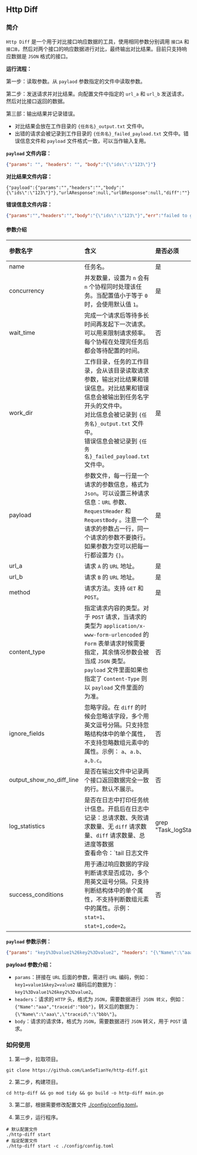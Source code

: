 ## Http Diff

### 简介

`Http Diff` 是一个用于对比接口响应数据的工具，使用相同参数分别调用 `接口A` 和 `接口B`，然后对两个接口的响应数据进行对比，最终输出对比结果。目前只支持响应数据是 `JSON` 格式的接口。



**运行流程：**

第一步：读取参数。从 `paylaod` 参数指定的文件中读取参数。

第二步：发送请求并对比结果。向配置文件中指定的 `url_a` 和 `url_b` 发送请求，然后对比接口返回的数据。

第三部：输出结果并记录错误。

* 对比结果会放在工作目录的 `{任务名}_output.txt` 文件中。
* 出错的请求会被记录到工作目录的 `{任务名}_failed_payload.txt` 文件中。错误信息文件和 `payload` 文件格式一致，可以当作输入复用。

**`payload` 文件内容：**

```json
{"params": "", "headers": "", "body":"{\"ids\":\"123\"}"}
```

**对比结果文件内容：**

```
{"payload":{"params":"","headers":"","body":"{\"ids\":\"123\"}"},"urlAResponse":null,"urlBResponse":null,"diff":""}
```

**错误信息文件内容：**

```json
{"params":"","headers":"","body":"{\"ids\":\"123\"}","err":"failed to get response: error when dialing 127.0.0.1:8080: dial tcp4 127.0.0.1:8080: connect: connection refused; error when dialing 127.0.0.1:8080: dial tcp4 127.0.0.1:8080: connect: connection refused"}
```

#### 参数介绍


|参数名字|含义|是否必须|默认值|
|:----|:----|:----|:----|
|name|任务名。|是|无|
|concurrency|并发数量，设置为 `n` 会有 `n` 个协程同时处理该任务。当配置值小于等于 `0` 时，会使用默认值 `1`。|是|1|
|wait_time|完成一个请求后等待多长时间再发起下一次请求。可以用来限制请求频率。 每个协程在处理完任务后都会等待配置的时间。|否|0|
|work_dir|工作目录，任务的工作目录，会从该目录读取请求参数，输出对比结果和错误信息。对比结果和错误信息会被输出到任务名字开头的文件中。<br>对比信息会被记录到 `{任务名}_output.txt` 文件中。<br>错误信息会被记录到 `{任务名}_failed_payload.txt` 文件中。|是|无|
|payload|参数文件，每一行是一个请求的参数信息，格式为 `Json`。可以设置三种请求信息：`URL` 参数、`RequestHeader` 和 `RequestBody` 。注意一个请求的参数占一行，同一个请求的参数不要换行。如果参数为空可以把每一行都设置为 `{}`。|是|无|
|url_a|请求 `A` 的 `URL` 地址。|是|无|
|url_b|请求 `B` 的 `URL` 地址。|是|无|
|method|请求方法。支持 `GET` 和 `POST`。|是|无|
|content_type|指定请求内容的类型。对于 `POST` 请求，当请求的类型为 `application/x-www-form-urlencoded` 的 `Form` 表单请求时候需要指定，其余情况参数会被当成 `JSON` 类型。`payload` 文件里面如果也指定了 `Content-Type` 则以 `payload` 文件里面的为准。|否|空|
|ignore_fields|忽略字段。在 `diff` 的时候会忽略该字段，多个用英文逗号分隔。只支持忽略结构体中的单个属性，不支持忽略数组元素中的属性。示例： `a`、`a.b`、`a,b.c`。|否|空|
|output_show_no_diff_line|是否在输出文件中记录两个接口返回数据完全一致的行。默认不展示。|否|false|
|log_statistics|是否在日志中打印任务统计信息。开启后在日志中记录：总请求数、失败请求数量、无 `diff` 请求数量、`diff` 请求数量、总进度等数据<br> 查看命令：`tail 日志文件 |grep "Task_logStatisticsInfo_"`|否|false|
|success_conditions|用于通过响应数据的字段判断请求是否成功，多个用英文逗号分隔。只支持判断结构体中的单个属性，不支持判断数组元素中的属性。示例：`stat=1`、`stat=1,code=2`。|否|空|

**`payload` 参数示例：**

```json
{"params": "key1%3Dvalue1%26key2%3Dvalue2", "headers": "{\"Name\":\"aaa\",\"traceid\":\"bbb\"}", "body":"{\"ids\":\"123\",\"userId\":\"456\"}"}
```

**payload 参数介绍：**

* `params`：拼接在 `URL` 后面的参数，需进行 `URL` 编码，例如：`key1=value1&key2=value2` 编码后的数据为：`key1%3Dvalue1%26key2%3Dvalue2`。
* `headers`：请求的 `HTTP` 头，格式为 `JSON`，需要数据进行` JSON 转义`，例如：`{"Name":"aaa","traceid":"bbb"}`，转义后的数据为：`{\"Name\":\"aaa\",\"traceid\":\"bbb\"}`。
* `body`：请求的请求体，格式为 `JSON`，需要数据进行 `JSON` 转义，用于 `POST` 请求。



### 如何使用

1. 第一步，拉取项目。

```shell
git clone https://github.com/LanSeTianYe/http-diff.git
```

2. 第二步，构建项目。

```shell
cd http-diff && go mod tidy && go build -o http-diff main.go
```

3. 第二部，根据需要修改配置文件 [./config/config.toml](./config/config.toml)。


4. 第三步，运行程序。

```shell
# 默认配置文件
./http-diff start
# 指定配置文件
./http-diff start -c ./config/config.toml
```

